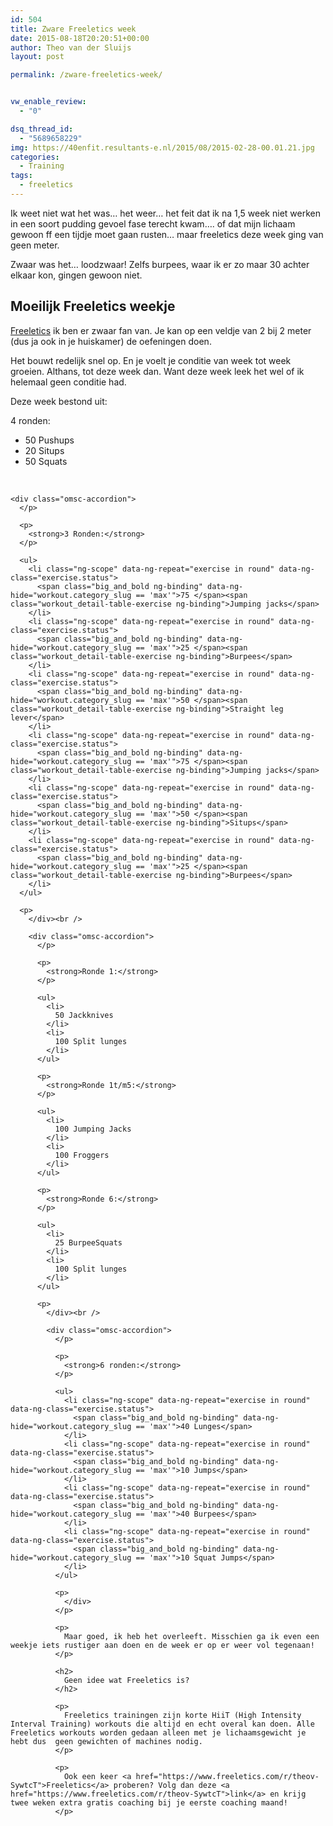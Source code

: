 ```yaml
---
id: 504
title: Zware Freeletics week
date: 2015-08-18T20:20:51+00:00
author: Theo van der Sluijs
layout: post

permalink: /zware-freeletics-week/


vw_enable_review:
  - "0"

dsq_thread_id:
  - "5689658229"
img: https://40enfit.resultants-e.nl/2015/08/2015-02-28-00.01.21.jpg
categories:
  - Training
tags:
  - freeletics
---
```

Ik weet niet wat het was&#8230; het weer&#8230; het feit dat ik na 1,5 week niet werken in een soort pudding gevoel fase terecht kwam&#8230;. of dat mijn lichaam gewoon ff een tijdje moet gaan rusten&#8230; maar freeletics deze week ging van geen meter.

Zwaar was het&#8230; loodzwaar! Zelfs burpees, waar ik er zo maar 30 achter elkaar kon, gingen gewoon niet. <!--more-->

## Moeilijk Freeletics weekje

[Freeletics](https://www.freeletics.com/r/theov-SywtcT) ik ben er zwaar fan van. Je kan op een veldje van 2 bij 2 meter (dus ja ook in je huiskamer) de oefeningen doen.

Het bouwt redelijk snel op. En je voelt je conditie van week tot week groeien. Althans, tot deze week dan. Want deze week leek het wel of ik helemaal geen conditie had.

Deze week bestond uit:

<div class="omsc-accordion">
  <p>
    4 ronden:
  </p>
  
  <ul>
    <li>
      50 Pushups
    </li>
    <li>
      20 Situps
    </li>
    <li>
      50 Squats
    </li>
  </ul>
  
  <p>
    </div><br /> 
    
    <div class="omsc-accordion">
      </p> 
      
      <p>
        <strong>3 Ronden:</strong>
      </p>
      
      <ul>
        <li class="ng-scope" data-ng-repeat="exercise in round" data-ng-class="exercise.status">
          <span class="big_and_bold ng-binding" data-ng-hide="workout.category_slug == 'max'">75 </span><span class="workout_detail-table-exercise ng-binding">Jumping jacks</span>
        </li>
        <li class="ng-scope" data-ng-repeat="exercise in round" data-ng-class="exercise.status">
          <span class="big_and_bold ng-binding" data-ng-hide="workout.category_slug == 'max'">25 </span><span class="workout_detail-table-exercise ng-binding">Burpees</span>
        </li>
        <li class="ng-scope" data-ng-repeat="exercise in round" data-ng-class="exercise.status">
          <span class="big_and_bold ng-binding" data-ng-hide="workout.category_slug == 'max'">50 </span><span class="workout_detail-table-exercise ng-binding">Straight leg lever</span>
        </li>
        <li class="ng-scope" data-ng-repeat="exercise in round" data-ng-class="exercise.status">
          <span class="big_and_bold ng-binding" data-ng-hide="workout.category_slug == 'max'">75 </span><span class="workout_detail-table-exercise ng-binding">Jumping jacks</span>
        </li>
        <li class="ng-scope" data-ng-repeat="exercise in round" data-ng-class="exercise.status">
          <span class="big_and_bold ng-binding" data-ng-hide="workout.category_slug == 'max'">50 </span><span class="workout_detail-table-exercise ng-binding">Situps</span>
        </li>
        <li class="ng-scope" data-ng-repeat="exercise in round" data-ng-class="exercise.status">
          <span class="big_and_bold ng-binding" data-ng-hide="workout.category_slug == 'max'">25 </span><span class="workout_detail-table-exercise ng-binding">Burpees</span>
        </li>
      </ul>
      
      <p>
        </div><br /> 
        
        <div class="omsc-accordion">
          </p> 
          
          <p>
            <strong>Ronde 1:</strong>
          </p>
          
          <ul>
            <li>
              50 Jackknives
            </li>
            <li>
              100 Split lunges
            </li>
          </ul>
          
          <p>
            <strong>Ronde 1t/m5:</strong>
          </p>
          
          <ul>
            <li>
              100 Jumping Jacks
            </li>
            <li>
              100 Froggers
            </li>
          </ul>
          
          <p>
            <strong>Ronde 6:</strong>
          </p>
          
          <ul>
            <li>
              25 BurpeeSquats
            </li>
            <li>
              100 Split lunges
            </li>
          </ul>
          
          <p>
            </div><br /> 
            
            <div class="omsc-accordion">
              </p> 
              
              <p>
                <strong>6 ronden:</strong>
              </p>
              
              <ul>
                <li class="ng-scope" data-ng-repeat="exercise in round" data-ng-class="exercise.status">
                  <span class="big_and_bold ng-binding" data-ng-hide="workout.category_slug == 'max'">40 Lunges</span>
                </li>
                <li class="ng-scope" data-ng-repeat="exercise in round" data-ng-class="exercise.status">
                  <span class="big_and_bold ng-binding" data-ng-hide="workout.category_slug == 'max'">10 Jumps</span>
                </li>
                <li class="ng-scope" data-ng-repeat="exercise in round" data-ng-class="exercise.status">
                  <span class="big_and_bold ng-binding" data-ng-hide="workout.category_slug == 'max'">40 Burpees</span>
                </li>
                <li class="ng-scope" data-ng-repeat="exercise in round" data-ng-class="exercise.status">
                  <span class="big_and_bold ng-binding" data-ng-hide="workout.category_slug == 'max'">10 Squat Jumps</span>
                </li>
              </ul>
              
              <p>
                </div>
              </p>
              
              <p>
                Maar goed, ik heb het overleeft. Misschien ga ik even een weekje iets rustiger aan doen en de week er op er weer vol tegenaan!
              </p>
              
              <h2>
                Geen idee wat Freeletics is?
              </h2>
              
              <p>
                Freeletics trainingen zijn korte HiiT (High Intensity Interval Training) workouts die altijd en echt overal kan doen. Alle Freeletics workouts worden gedaan alleen met je lichaamsgewicht je hebt dus  geen gewichten of machines nodig.
              </p>
              
              <p>
                Ook een keer <a href="https://www.freeletics.com/r/theov-SywtcT">Freeletics</a> proberen? Volg dan deze <a href="https://www.freeletics.com/r/theov-SywtcT">link</a> en krijg twee weken extra gratis coaching bij je eerste coaching maand!
              </p>